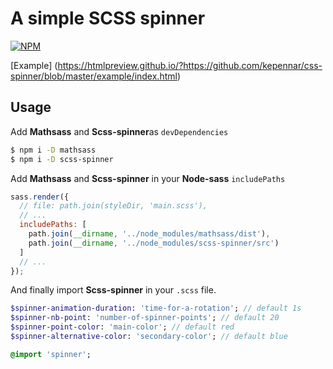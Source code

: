 # A simple SCSS spinner

[![NPM](https://nodei.co/npm/scss-spinner.png)](https://nodei.co/npm/scss-spinner/)

[Example] (https://htmlpreview.github.io/?https://github.com/kepennar/css-spinner/blob/master/example/index.html)


## Usage

Add **Mathsass** and **Scss-spinner**as `devDependencies`
```sh
$ npm i -D mathsass
$ npm i -D scss-spinner
```

Add **Mathsass** and **Scss-spinner** in your **Node-sass** `includePaths`

```js
sass.render({
  // file: path.join(styleDir, 'main.scss'),
  // ...
  includePaths: [
    path.join(__dirname, '../node_modules/mathsass/dist'),
    path.join(__dirname, '../node_modules/scss-spinner/src')
  ]
  // ...
});
```


And finally import **Scss-spinner** in your `.scss` file.
```sass
$spinner-animation-duration: 'time-for-a-rotation'; // default 1s
$spinner-nb-point: 'number-of-spinner-points'; // default 20
$spinner-point-color: 'main-color'; // default red
$spinner-alternative-color: 'secondary-color'; // default blue

@import 'spinner';

```
